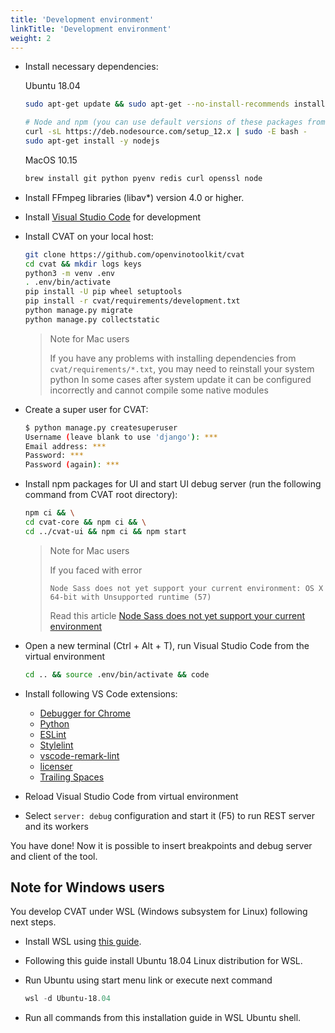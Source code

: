 ```yaml
---
title: 'Development environment'
linkTitle: 'Development environment'
weight: 2
---
```


- Install necessary dependencies:

  Ubuntu 18.04

  ```sh
  sudo apt-get update && sudo apt-get --no-install-recommends install -y build-essential curl redis-server python3-dev python3-pip python3-venv python3-tk libldap2-dev libsasl2-dev pkg-config libavformat-dev libavcodec-dev libavdevice-dev libavutil-dev libswscale-dev libswresample-dev libavfilter-dev
  ```

  ```sh
  # Node and npm (you can use default versions of these packages from apt (8.*, 3.*), but we would recommend to use newer versions)
  curl -sL https://deb.nodesource.com/setup_12.x | sudo -E bash -
  sudo apt-get install -y nodejs
  ```

  MacOS 10.15

  ```sh
  brew install git python pyenv redis curl openssl node
  ```

- Install FFmpeg libraries (libav\*) version 4.0 or higher.

- Install [Visual Studio Code](https://code.visualstudio.com/docs/setup/linux#_debian-and-ubuntu-based-distributions)
  for development

- Install CVAT on your local host:

  ```sh
  git clone https://github.com/openvinotoolkit/cvat
  cd cvat && mkdir logs keys
  python3 -m venv .env
  . .env/bin/activate
  pip install -U pip wheel setuptools
  pip install -r cvat/requirements/development.txt
  python manage.py migrate
  python manage.py collectstatic
  ```

  > Note for Mac users
  >
  > If you have any problems with installing dependencies from
  > `cvat/requirements/*.txt`, you may need to reinstall your system python
  > In some cases after system update it can be configured incorrectly and cannot compile some native modules

- Create a super user for CVAT:

  ```sh
  $ python manage.py createsuperuser
  Username (leave blank to use 'django'): ***
  Email address: ***
  Password: ***
  Password (again): ***
  ```

- Install npm packages for UI and start UI debug server (run the following command from CVAT root directory):

  ```sh
  npm ci && \
  cd cvat-core && npm ci && \
  cd ../cvat-ui && npm ci && npm start
  ```

  > Note for Mac users
  >
  > If you faced with error
  >
  > `Node Sass does not yet support your current environment: OS X 64-bit with Unsupported runtime (57)`
  >
  > Read this article [Node Sass does not yet support your current environment](https://marketplace.visualstudio.com/items?itemName=msjsdiag.debugger-for-chrome)

- Open a new terminal (Ctrl + Alt + T), run Visual Studio Code from the virtual environment

  ```sh
  cd .. && source .env/bin/activate && code
  ```

- Install following VS Code extensions:

  - [Debugger for Chrome](https://marketplace.visualstudio.com/items?itemName=msjsdiag.debugger-for-chrome)
  - [Python](https://marketplace.visualstudio.com/items?itemName=ms-python.python)
  - [ESLint](https://marketplace.visualstudio.com/items?itemName=dbaeumer.vscode-eslint)
  - [Stylelint](https://marketplace.visualstudio.com/items?itemName=stylelint.vscode-stylelint)
  - [vscode-remark-lint](https://marketplace.visualstudio.com/items?itemName=drewbourne.vscode-remark-lint)
  - [licenser](https://marketplace.visualstudio.com/items?itemName=ymotongpoo.licenser)
  - [Trailing Spaces](https://marketplace.visualstudio.com/items?itemName=shardulm94.trailing-spaces)

- Reload Visual Studio Code from virtual environment

- Select `server: debug` configuration and start it (F5) to run REST server and its workers

You have done! Now it is possible to insert breakpoints and debug server and client of the tool.

## Note for Windows users

You develop CVAT under WSL (Windows subsystem for Linux) following next steps.

- Install WSL using [this guide](https://docs.microsoft.com/en-us/windows/wsl/install-win10).

- Following this guide install Ubuntu 18.04 Linux distribution for WSL.

- Run Ubuntu using start menu link or execute next command

  ```powershell
  wsl -d Ubuntu-18.04
  ```

- Run all commands from this installation guide in WSL Ubuntu shell.
